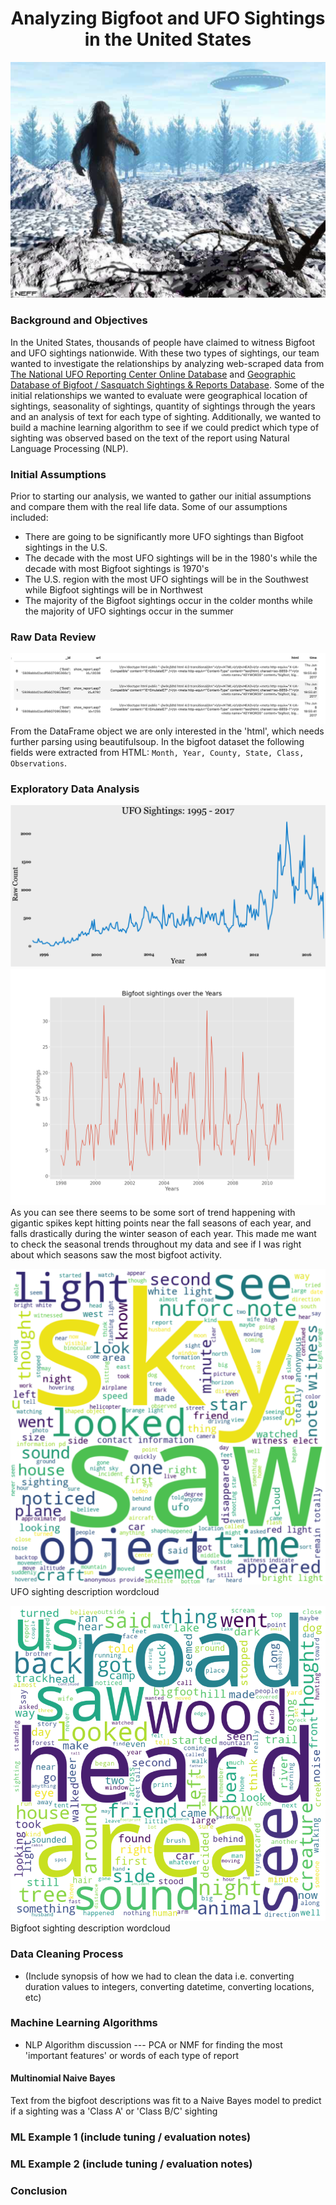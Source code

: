 # <div align="center"> Analyzing Bigfoot and UFO Sightings in the United States

![Alt](./images/bigfoot_ufo.png)

### Background and Objectives

In the United States, thousands of people have claimed to witness Bigfoot and UFO sightings nationwide. With these two types of sightings, our team wanted to investigate the relationships by analyzing web-scraped data from [The National UFO Reporting Center Online Database](http://www.nuforc.org/webreports.html) and [Geographic Database of Bigfoot / Sasquatch Sightings & Reports Database](http://www.bfro.net/gdb/). Some of the initial relationships we wanted to evaluate were geographical location of sightings, seasonality of sightings, quantity of sightings through the years and an analysis of text for each type of sighting. Additionally, we wanted to build a machine learning algorithm to see if we could predict which type of sighting was observed based on the text of the report using Natural Language Processing (NLP). 

### Initial Assumptions

Prior to starting our analysis, we wanted to gather our initial assumptions and compare them with the real life data. Some of our assumptions included:

* There are going to be significantly more UFO sightings than Bigfoot sightings in the U.S.
* The decade with the most UFO sightings will be in the 1980's while the decade with most Bigfoot sightings is 1970's
* The U.S. region with the most UFO sightings will be in the Southwest while Bigfoot sightings will be in Northwest
* The majority of the Bigfoot sightings occur in the colder months while the majority of UFO sightings occur in the summer

### Raw Data Review

![Alt](./images/bigfoot_import_raw.png)
From the DataFrame object we are only interested in the 'html', which needs further parsing using beautifulsoup.  In the bigfoot dataset the following fields were extracted from HTML: ```Month, Year, County, State, Class, Observations```.  

### Exploratory Data Analysis 

![Alt](./images/ufo_timeseries.png)
![Alt](./images/bigfoot__sightings.png)
As you can see there seems to be some sort of trend happening with gigantic spikes kept hitting points near the fall seasons of each year, and falls drastically during the winter season of each year. This made me want to check the seasonal trends throughout my data and see if I was right about which seasons saw the most bigfoot activity.

![Alt](./images/ufo_wordcloud.png)
UFO sighting description wordcloud

![Alt](./images/bf_word_cloud.png)
Bigfoot sighting description wordcloud

### Data Cleaning Process

* (Include synopsis of how we had to clean the data i.e. converting duration values to integers, converting datetime, converting locations, etc)

### Machine Learning Algorithms 

* NLP Algorithm discussion --- PCA or NMF for finding the most 'important features' or words of each type of report

#### Multinomial Naive Bayes
Text from the bigfoot descriptions was fit to a Naive Bayes model to predict if a sighting was a 'Class A' or 'Class B/C' sighting

### ML Example 1 (include tuning / evaluation notes)

### ML Example 2 (include tuning / evaluation notes)

### Conclusion 
